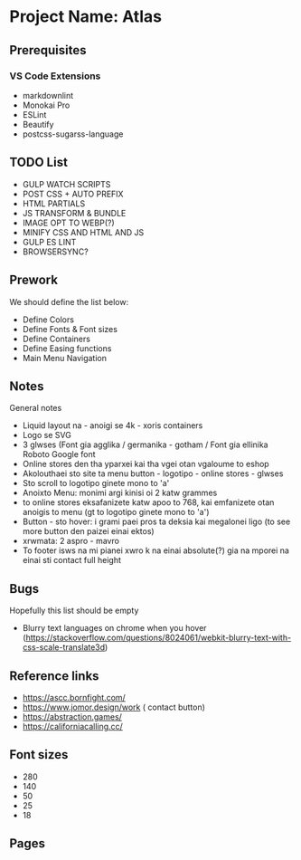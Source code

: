 # Project Name: Atlas

## Prerequisites

### VS Code Extensions

- markdownlint
- Monokai Pro
- ESLint
- Beautify
- postcss-sugarss-language

## TODO List

- GULP WATCH SCRIPTS
- POST CSS + AUTO PREFIX
- HTML PARTIALS
- JS TRANSFORM & BUNDLE
- IMAGE OPT TO WEBP(?)
- MINIFY CSS AND HTML AND JS
- GULP ES LINT
- BROWSERSYNC?

## Prework

We should define the list below:

- Define Colors
- Define Fonts & Font sizes
- Define Containers
- Define Easing functions
- Main Menu Navigation

## Notes

General notes

- Liquid layout na - anoigi se 4k - xoris containers
- Logo se SVG
- 3 glwses (Font gia agglika / germanika - gotham / Font gia ellinika Roboto Google font
- Online stores den tha yparxei kai tha vgei otan vgaloume to eshop
- Akolouthaei sto site ta menu button - logotipo - online stores - glwses
- Sto scroll to logotipo ginete mono to 'a'
- Anoixto Menu: monimi argi kinisi oi 2 katw grammes
- to online stores eksafanizete katw apoo to 768, kai emfanizete otan anoigis to menu (gt to logotipo ginete mono to 'a')
- Button - sto hover: i grami paei pros ta deksia kai megalonei ligo (to see more button den paizei einai ektos)
- xrwmata: 2 aspro - mavro
- To footer isws na mi pianei xwro k na einai absolute(?) gia na mporei na einai sti contact full height

## Bugs

Hopefully this list should be empty
- Blurry text languages on chrome when you hover (https://stackoverflow.com/questions/8024061/webkit-blurry-text-with-css-scale-translate3d)

## Reference links

- <https://ascc.bornfight.com/>
- <https://www.jomor.design/work> ( contact button)
- <https://abstraction.games/>
- <https://californiacalling.cc/>

## Font sizes

- 280
- 140
- 50
- 25
- 18

## Pages
